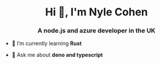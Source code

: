 <h1 align="center">Hi 👋, I'm Nyle Cohen</h1>
<h3 align="center">A node.js and azure developer in the UK</h3>

- 🌱 I’m currently learning **Rust**

- 💬 Ask me about **deno and typescript**
